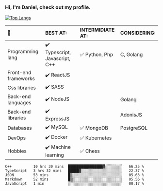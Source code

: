 ### Hi, I'm Daniel, check out my profile.
[![Top Langs](https://github-readme-stats.vercel.app/api/top-langs/?username=DanielRomeo&layout=compact)](https://github.com/anuraghazra/github-readme-stats)


:large_blue_circle: | BEST AT: | INTERMIDIATE AT: | CONSIDERING:
:------------ | :-------------| :-------------| :-------------
Programming lang | :heavy_check_mark: Typescript, Javascript, C++ | :white_check_mark: Python, Php | C, Golang
Front-end frameworks| :heavy_check_mark: ReactJS |  |
Css libraries | :heavy_check_mark:  SASS | |
Back-end languages| :heavy_check_mark: NodeJS | | Golang
Back-end libraries |:heavy_check_mark: ExpressJS| | AdonisJS
Databases | :heavy_check_mark: MySQL |  :white_check_mark: MongoDB | PostgreSQL
DevOps | :heavy_check_mark: Docker | :white_check_mark: Kubernetes
Hobbies | :heavy_check_mark: Machine learning | :white_check_mark: Chess

<!--START_SECTION:waka-->
```text
C++          10 hrs 30 mins  ████████████████▓░░░░░░░░   66.25 % 
TypeScript   3 hrs 32 mins   █████▓░░░░░░░░░░░░░░░░░░░   22.37 % 
JSON         53 mins         █▒░░░░░░░░░░░░░░░░░░░░░░░   05.63 % 
Markdown     52 mins         █▒░░░░░░░░░░░░░░░░░░░░░░░   05.56 % 
JavaScript   1 min           ░░░░░░░░░░░░░░░░░░░░░░░░░   00.17 % 
```
<!--END_SECTION:waka-->
